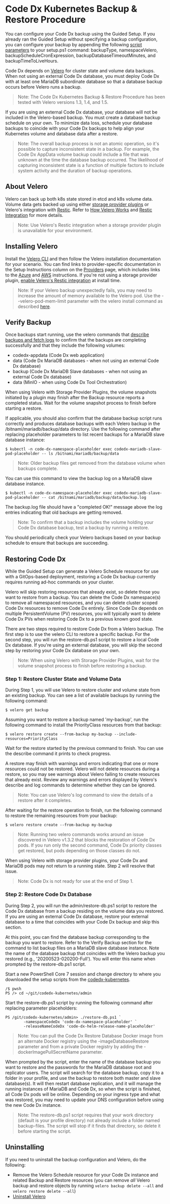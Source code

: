 # Code Dx Kubernetes Backup & Restore Procedure

You can configure your Code Dx backup using the Guided Setup. If you already ran the Guided Setup without specifying a backup configuration, you can configure your backup by appending the following [script parameters](https://github.com/codedx/codedx-kubernetes/tree/master/setup/core) to your setup.ps1 command: backupType, namespaceVelero, backupScheduleCronExpression, backupDatabaseTimeoutMinutes, and backupTimeToLiveHours.

Code Dx depends on [Velero](https://velero.io) for cluster state and volume data backups. When not using an external Code Dx database, you must deploy Code Dx with at least one MariaDB subordinate database so that a database backup occurs before Velero runs a backup.

> Note: The Code Dx Kubernetes Backup & Restore Procedure has been tested with Velero versions 1.3, 1.4, and 1.5.

If you are using an external Code Dx database, your database will not be included in the Velero-based backup. You must create a database backup schedule on your own. To minimize data loss, schedule your database backups to coincide with your Code Dx backups to help align your Kubernetes volume and database data after a restore.

> Note: The overall backup process is not an atomic operation, so it's possible to capture inconsistent state in a backup. For example, the Code Dx AppData volume backup could include a file that was unknown at the time the database backup occurred. The likelihood of capturing inconsistent state is a function of multiple factors to include system activity and the duration of backup operations.

## About Velero

Velero can back up both k8s state stored in etcd and k8s volume data. Volume data gets backed up using either [storage provider plugins](https://velero.io/docs/v1.5/supported-providers/) or Velero's integration with [Restic](https://restic.net/). Refer to [How Velero Works](https://velero.io/docs/v1.5/how-velero-works/) and [Restic Integration](https://velero.io/docs/v1.5/restic/) for more details.

> Note: Use Velero's Restic integration when a storage provider plugin is unavailable for your environment.

## Installing Velero

Install the [Velero CLI](https://velero.io/docs/v1.5/basic-install/#install-the-cli) and then follow the Velero installation documentation for your scenario. You can find links to provider-specific documentation in the Setup Instructions column on the [Providers](https://velero.io/docs/v1.5/supported-providers/) page, which includes  links to the [Azure](https://github.com/vmware-tanzu/velero-plugin-for-microsoft-azure#setup) and [AWS](https://github.com/vmware-tanzu/velero-plugin-for-aws#setup) instructions. If you're not using a storage provider plugin, [enable Velero's Restic integration](https://velero.io/docs/v1.5/customize-installation/#enable-restic-integration) at install time.

> Note: If your Velero backup unexpectedly fails, you may need to increase the amount of memory available to the Velero pod. Use the --velero-pod-mem-limit parameter with the velero install command as described [here](https://velero.io/docs/v1.5/customize-installation/#customize-resource-requests-and-limits).

## Verify Backup

Once backups start running, use the velero commands that [describe backups and fetch logs](https://velero.io/docs/v1.5/troubleshooting/#general-troubleshooting-information) to confirm that the backups are completing successfully and that they include the following volumes:

- codedx-appdata (Code Dx web application)
- data (Code Dx MariaDB databases - when not using an external Code Dx database)
- backup (Code Dx MariaDB Slave databases - when not using an external Code Dx database)
- data (MinIO - when using Code Dx Tool Orchestration)

When using Velero with Storage Provider Plugins, the volume snapshots initiated by a plugin may finish after the Backup resource reports a completed status. Wait for the volume snapshot process to finish before starting a restore.

If applicable, you should also confirm that the database backup script runs correctly and produces database backups with each Velero backup in the /bitnami/mariadb/backup/data directory. Use the following command after replacing placeholder parameters to list recent backups for a MariaDB slave database instance:

```
$ kubectl -n code-dx-namespace-placeholder exec codedx-mariadb-slave-pod-placeholder -- ls /bitnami/mariadb/backup/data
```

> Note: Older backup files get removed from the database volume when backups complete.

You can use this command to view the backup log on a MariaDB slave database instance.

```
$ kubectl -n code-dx-namespace-placeholder exec codedx-mariadb-slave-pod-placeholder -- cat /bitnami/mariadb/backup/data/backup.log
```

The backup.log file should have a "completed OK!" message above the log entries indicating that old backups are getting removed.

> Note: To confirm that a backup includes the volume holding your Code Dx database backup, test a backup by running a restore.

You should periodically check your Velero backups based on your backup schedule to ensure that backups are succeeding.

## Restoring Code Dx

While the Guided Setup can generate a Velero Schedule resource for use with a GitOps-based deployment, restoring a Code Dx backup currently requires running ad-hoc commands on your cluster.

Velero will skip restoring resources that already exist, so delete those you want to restore from a backup. You can delete the Code Dx namespace(s) to remove all namespaced resources, and you can delete cluster scoped Code Dx resources to remove Code Dx entirely. Since Code Dx depends on multiple PersistentVolume (PV) resources, you will typically want to delete Code Dx PVs when restoring Code Dx to a previous known good state.

There are two steps required to restore Code Dx from a Velero backup. The first step is to use the velero CLI to restore a specific backup. For the second step, you will run the restore-db.ps1 script to restore a local Code Dx database. If you're using an external database, you will skip the second step by restoring your Code Dx database on your own.

>Note: When using Velero with Storage Provider Plugins, wait for the volume snapshot process to finish before restoring a backup.

### Step 1: Restore Cluster State and Volume Data

During Step 1, you will use Velero to restore cluster and volume state from an existing backup. You can see a list of available backups by running the following command:

```
$ velero get backup
```

Assuming you want to restore a backup named 'my-backup', run the following command to install the PriorityClass resources from that backup:

```
$ velero restore create --from-backup my-backup --include-resources=PriorityClass
```

Wait for the restore started by the previous command to finish. You can use the describe command it prints to check progress.

A restore may finish with warnings and errors indicating that one or more resources could not be restored. Velero will not delete resources during a restore, so you may see warnings about Velero failing to create resources that already exist. Review any warnings and errors displayed by Velero's describe and log commands to determine whether they can be ignored.

> Note: You can use Velero's log command to view the details of a restore after it completes.

After waiting for the restore operation to finish, run the following command to restore the remaining resources from your backup:

```
$ velero restore create --from-backup my-backup
```

> Note: Running two velero commands works around an issue discovered in Velero v1.3.2 that blocks the restoration of Code Dx pods. If you run only the second command, Code Dx priority classes get restored, but pods depending on those classes do not.

When using Velero with storage provider plugins, your Code Dx and MariaDB pods may not return to a running state. Step 2 will resolve that issue.

> Note: Code Dx is not ready for use at the end of Step 1.

### Step 2: Restore Code Dx Database

During Step 2, you will run the admin/restore-db.ps1 script to restore the Code Dx database from a backup residing on the volume data you restored. If you are using an external Code Dx database, restore your external database to a time that coincides with your Code Dx backup and skip this section.

At this point, you can find the database backup corresponding to the backup you want to restore. Refer to the Verify Backup section for the command to list backup files on a MariaDB slave database instance. Note the name of the database backup that coincides with the Velero backup you restored (e.g., '20200523-020200-Full'). You will enter this name when prompted by the restore-db.ps1 script.

Start a new PowerShell Core 7 session and change directory to where you downloaded the setup scripts from the [codedx-kubernetes](https://github.com/codedx/codedx-kubernetes).

```
/$ pwsh
PS /> cd ~/git/codedx-kubernetes/admin
```

Start the restore-db.ps1 script by running the following command after replacing parameter placeholders:

```
PS /git/codedx-kubernetes/admin> ./restore-db.ps1 `
        -namespaceCodeDx 'code-dx-namespace-placeholder' `
        -releaseNameCodeDx 'code-dx-helm-release-name-placeholder'
```

> Note: You can pull the Code Dx Restore Database Docker image from an alternate Docker registry using the -imageDatabaseRestore parameter and from a private Docker registry by adding the -dockerImagePullSecretName parameter.

When prompted by the script, enter the name of the database backup you want to restore and the passwords for the MariaDB database root and replicator users. The script will search for the database backup, copy it to a folder in your profile, and use the backup to restore both master and slave database(s). It will then restart database replication, and it will manage the running instances of MariaDB and Code Dx, so when the script is finished, all Code Dx pods will be online. Depending on your ingress type and what was restored, you may need to update your DNS configuration before using the new Code Dx instance.

> Note: The restore-db.ps1 script requires that your work directory (default is your profile directory) not already include a folder named backup-files. The script will stop if it finds that directory, so delete it before starting the script.

## Uninstalling

If you need to uninstall the backup configuration and Velero, do the following:

- Remove the Velero Schedule resource for your Code Dx instance and related Backup and Restore resources (you can remove *all* Velero backup and restore objects by running `velero backup delete --all` and `velero restore delete --all`)
- [Uninstall Velero](https://velero.io/docs/v1.5/uninstalling/)
